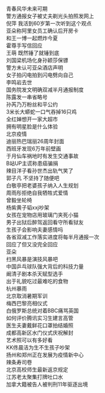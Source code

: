 青春风华未来可期  
警方通报女子被丈夫剃光头拍照发网上  
倪萍 我活到60岁第一次听到这个观点  
亚朵称阿里女员工确认后开房卡  
和王一博一起燃炸今夏  
霍尊手写信回应  
王萌 既然锤了就锤到底  
刘国梁机场化身孙颖莎保镖  
警方未认可亚朵酒店声明  
女子拍闪电拍到闪电劈向自己  
李鸣岩去世  
国务院发文明确双减半月通报制度  
陈露发一串省略号  
孙芮乃万粉丝和平公约  
3米长大蟒蛇一口气吞掉16只鸡  
全红婵想开一家大超市  
拥有明星脸是什么体验  
北京疫情  
迪丽热巴瑞丽26周年封面  
西班牙发现6万年前壁画  
于月仙车祸地时有发生交通事故  
B站UP主谎称患癌骗捐  
辣目洋子看孙世杰出轨气笑了  
郭子凡 不坚持了随便吧  
白敬亭把老婆孩子纳入人生规划  
周雨彤拒绝自我牺牲式爱情  
曾毅坐轮椅  
杨紫黄子韬xxj吵架  
女孩在宠物店用玻璃门夹死小猫  
男子出狱后醉驾返回看守所看狱友  
生孩子会影响夫妻感情吗  
各省双减工作落实进度将每半月通报一次  
回应了但又没完全回应  
亚朵  
扫黑风暴是演技风暴吧  
中国乒乓球队强大背后的科技力量  
阚清子剧本杀天赋型选手  
出于礼貌吃过最难吃的食物  
杭州暴雨  
北京取消暑期军训  
梅西巴黎亮相仪式  
白俄罗斯总统对着BBC痛骂英国  
如何评价腾讯实习生建言高管  
医生夫妻戴鲜花口罩拍结婚照  
成都高新区水门仪式庆祝解封  
艺术照可以有多好看  
KK佟晨洁为生不生孩子吵架  
扬州和郑州正在发展为疫情新中心  
辣条寿司卷  
北京高校师生最新返京规定  
江苏老太聚集打牌吐口水  
加拿大籍被告人被判刑11年驱逐出境  
